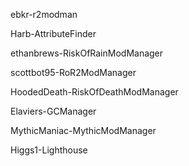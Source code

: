 ebkr-r2modman

Harb-AttributeFinder

ethanbrews-RiskOfRainModManager

scottbot95-RoR2ModManager

HoodedDeath-RiskOfDeathModManager

Elaviers-GCManager

MythicManiac-MythicModManager

Higgs1-Lighthouse
